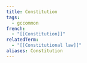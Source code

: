 ```yaml
---
title: Constitution
tags:
  - gccommon
french:
  - "[[Constitution]]"
relatedTerm:
  - "[[Constitutional law]]"
aliases: Constitution
---
```

